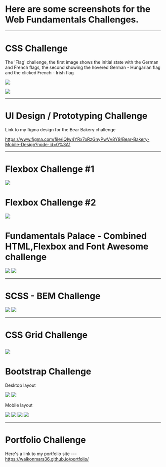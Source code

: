 # Here are some screenshots for the Web Fundamentals Challenges.

---

# CSS Challenge

The 'Flag' challenge, the first image shows the initial state with the German and French flags, the second showing the hovered German - Hungarian flag and the clicked French - Irish flag

![](png-files/2021-05-20-13-49-06.png)

![](png-files/2021-05-20-13-50-10.png)

---

# UI Design / Prototyping Challenge

Link to my figma design for the Bear Bakery challenge

https://www.figma.com/file/IQIw4YRx7oRzGnyPwVv8Y9/Bear-Bakery-Mobile-Design?node-id=0%3A1

---

# Flexbox Challenge #1

![](png-files/2021-05-20-12-52-34.png)

# Flexbox Challenge #2

![](png-files/2021-05-20-12-53-20.png)

# Fundamentals Palace - Combined HTML,Flexbox and Font Awesome challenge

![](png-files/2021-05-20-12-56-08.png)
![](png-files/2021-05-20-12-56-32.png)

---

# SCSS - BEM Challenge

![](png-files/2021-05-20-12-58-02.png)
![](png-files/2021-05-20-12-58-30.png)

---

# CSS Grid Challenge

## ![](png-files/2021-05-20-13-29-27.png)

# Bootstrap Challenge

Desktop layout

![](png-files/2021-05-20-13-03-06.png)
![](png-files/2021-05-20-13-03-25.png)

Mobile layout

![](png-files/2021-05-20-13-03-55.png)
![](png-files/2021-05-20-13-04-12.png)
![](png-files/2021-05-20-13-04-29.png)
![](png-files/2021-05-20-13-04-47.png)

---

# Portfolio Challenge

Here's a link to my portfolio site ---
https://walkonmars36.github.io/portfolio/
